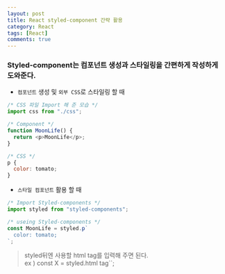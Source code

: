 ```yaml
---
layout: post
title: React styled-component 간략 활용
category: React
tags: [React]
comments: true
---
```


### Styled-component는 컴포넌트 생성과 스타일링을 간편하게 작성하게 도와준다.

- `컴포넌트` 생성 및 `외부 CSS`로 스타일링 할 때

```javascript
/* CSS 파일 Import 해 준 모습 */
import css from "./css";

/* Component */
function MoonLife() {
  return <p>MoonLife</p>;
}

/* CSS */
p {
  color: tomato;
}
```

- `스타일 컴포넌트` 활용 할 때

```javascript
/* Import Styled-components */
import styled from "styled-components";

/* useing Styled-components */
const MoonLife = styled.p`
  color: tomato;
`;
```

> styled뒤엔 사용할 html tag를 입력해 주면 된다.<br>
> ex ) const X = styled.html tag``;
